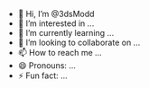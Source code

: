- 👋 Hi, I’m @3dsModd
- 👀 I’m interested in ...
- 🌱 I’m currently learning ...
- 💞️ I’m looking to collaborate on ...
- 📫 How to reach me ...
- 😄 Pronouns: ...
- ⚡ Fun fact: ...

<!---
3dsModd/3dsModd is a ✨ special ✨ repository because its `README.md` (this file) appears on your GitHub profile.
You can click the Preview link to take a look at your changes.
--->
